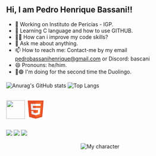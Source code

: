 ## Hi, I am Pedro Henrique Bassani!!

- 💼 Working on Instituto de Pericías - IGP.
- 🤔 Learning C language and how to use GITHUB.
- 💁‍♂️ How can i improve my code skills?
- 💬 Ask me about anything.
- 📫 How to reach me: Contact-me by my email pedrobassanihenrique@gmail.com or Discord: bascani
- 😄 Pronouns: he/him.
- 🦉🟢 I'm doing for the second time the Duolingo.

![Anurag's GitHub stats](https://github-readme-stats.vercel.app/api?username=Pedro-Bassani&show_icons=true&theme=yeblu)
![Top Langs](https://github-readme-stats.vercel.app/api/top-langs/?username=Pedro-Bassani&layout=compact&show_icons=true&theme=yeblu)

<div style="display: inline_block"><br>
  <img align="center" height="50" width="50" src="https://cdn.jsdelivr.net/gh/devicons/devicon@latest/icons/c/c-original.svg"/> 
  <img align="center" height="50" width="50" src="https://raw.githubusercontent.com/devicons/devicon/master/icons/html5/html5-original.svg">
  
</div>

## 

<div> 
  <a href="https://www.instagram.com/pedrobassani_/" target="_blank"><img src="https://img.shields.io/badge/-Instagram-%23E4405F?style=for-the-badge&logo=instagram&logoColor=white" target="_blank"></a>
  <a href = "mailto:pedrobassanihenrique@gmail,com"><img src="https://img.shields.io/badge/-Gmail-%23333?style=for-the-badge&logo=gmail&logoColor=white" target="_blank"></a>
  <a href="https://www.linkedin.com/in/pedro-henrique-bassani-5b437627b/" target="_blank"><img src="https://img.shields.io/badge/-LinkedIn-%230077B5?style=for-the-badge&logo=linkedin&logoColor=white" target="_blank"></a>
  
</div>
<br>
<div align="center">
  <img src="https://cdn.discordapp.com/attachments/768551695902310420/1265712049162293288/GIf.gif?ex=66a281b4&is=66a13034&hm=b034f41358083db0da086c67360345db0cdef237be1258ae7b2386c0e0f7a601&" alt="My character" width="500" height="500">

</div>
